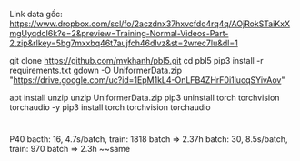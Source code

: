 Link data gốc:
https://www.dropbox.com/scl/fo/2aczdnx37hxvcfdo4rq4q/AOjRokSTaiKxXmgUyqdcI6k?e=2&preview=Training-Normal-Videos-Part-2.zip&rlkey=5bg7mxxbq46t7aujfch46dlvz&st=2wrec7lu&dl=1

git clone https://github.com/mvkhanh/pbl5.git
cd pbl5
pip3 install -r requirements.txt
gdown -O UniformerData.zip "https://drive.google.com/uc?id=1EpM1kL4-OnLFB4ZHrF0i1luoqSYivAov"

apt install unzip
unzip UniformerData.zip
pip3 uninstall torch torchvision torchaudio -y
pip3 install torch torchvision torchaudio
#
P40 bacth: 16, 4.7s/batch, train: 1818 batch => 2.37h
    batch: 30, 8.5s/batch, train: 970 batch => 2.3h ~~same

